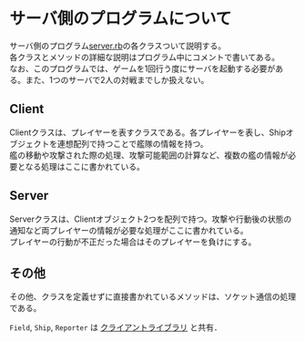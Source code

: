 # サーバ側のプログラムについて
サーバ側のプログラム[server.rb](/src/submarine_py/server.py)の各クラスついて説明する。  
各クラスとメソッドの詳細な説明はプログラム中にコメントで書いてある。  
なお、このプログラムでは、ゲームを1回行う度にサーバを起動する必要がある。また、1つのサーバで2人の対戦までしか扱えない。

## Client
Clientクラスは、プレイヤーを表すクラスである。各プレイヤーを表し、Shipオブジェクトを連想配列で持つことで艦隊の情報を持つ。  
艦の移動や攻撃された際の処理、攻撃可能範囲の計算など、複数の艦の情報が必要となる処理はここに書かれている。

## Server
Serverクラスは、Clientオブジェクト2つを配列で持つ。攻撃や行動後の状態の通知など両プレイヤーの情報が必要な処理がここに書かれている。  
プレイヤーの行動が不正だった場合はそのプレイヤーを負けにする。

## その他
その他、クラスを定義せずに直接書かれているメソッドは、ソケット通信の処理である。

`Field`, `Ship`, `Reporter` は [クライアントライブラリ](/doc/client_doc.md) と共有．

